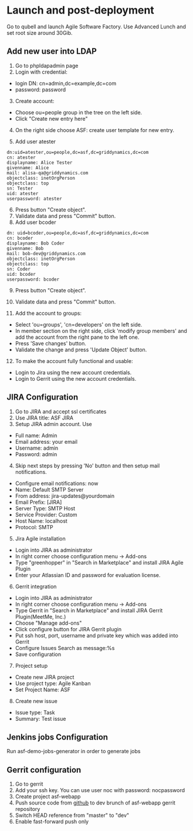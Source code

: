 Launch and post-deployment
==========================

Go to qubell and launch Agile Software Factory. Use Advanced Lunch and set root size around 30Gib.

Add new user into LDAP
----------------------

1. Go to phpldapadmin page
2. Login with credential:
 * login DN: cn=admin,dc=example,dc=com
 * password: password
3. Create account:
 * Choose ou=people group in the tree on the left side.
 * Click "Create new entry here"
4. On the right side choose ASF: create user template for new entry.

5. Add user atester

 ```
 dn:uid=atester,ou=people,dc=asf,dc=griddynamics,dc=com
 cn: atester
 displayname: Alice Tester
 givenname: Alice
 mail: alisa-qa@griddynamics.com
 objectclass: inetOrgPerson
 objectclass: top
 sn: Tester
 uid: atester
 userpassword: atester
 ```

6. Press button "Create object".
7. Validate data and press "Commit" button.
8. Add user bcoder

 ```
 dn: uid=bcoder,ou=people,dc=asf,dc=griddynamics,dc=com
 cn: bcoder
 displayname: Bob Coder
 givenname: Bob
 mail: bob-dev@griddynamics.com
 objectclass: inetOrgPerson
 objectclass: top
 sn: Coder
 uid: bcoder
 userpassword: bcoder
 ```

9. Press button "Create object".
10. Validate data and press "Commit" button.

11. Add the account to groups:
 * Select 'ou=groups', 'cn=developers' on the left side.
 * In member section on the right side, click 'modify group members' and add the account from the right pane to the left one.
 * Press 'Save changes' button.
 * Validate the change and press 'Update Object' button.
12. To make the account fully functional and usable:
 * Login to Jira using the new account credentials.
 * Login to Gerrit using the new account credentials.

JIRA Configuration
------------------

1. Go to JIRA and accept ssl certificates
2. Use JIRA title: ASF JIRA
3. Setup JIRA admin account. Use
 * Full name: Admin
 * Email address: your email
 * Username: admin
 * Password: admin
4. Skip next steps by pressing 'No' button and then setup mail notifications.
 * Configure email notifications: now
 * Name: Default SMTP Server
 * From address: jira-updates@yourdomain
 * Email Prefix: [JIRA]
 * Server Type: SMTP Host
 * Service Provider: Custom
 * Host Name: localhost
 * Protocol: SMTP
5. Jira Agile installation
 * Login into JIRA as administrator
 * In right corner choose configuration menu -> Add-ons
 * Type "greenhopper" in "Search in Marketplace" and install JIRA Agile Plugin
 * Enter your Atlassian ID and password for evaluation license.
6. Gerrit integration
 * Login into JIRA as administrator
 * In right corner choose configuration menu -> Add-ons
 * Type Gerrit in "Search in Marketplace" and install JIRA Gerrit Plugin(MeetMe, Inc.)
 * Choose "Manage add-ons"
 * Click configure button for JIRA Gerrit plugin
 * Put ssh host, port, username and private key which was added into Gerrit
 * Configure Issues Search as message:%s
 * Save configuration
7. Project setup
 * Create new JIRA project
 * Use project type: Agile Kanban
 * Set Project Name: ASF
8. Create new issue
 * Issue type: Task
 * Summary: Test issue

Jenkins jobs Configuration
--------------------------

Run asf-demo-jobs-generator in order to generate jobs

Gerrit configuration
--------------------

1. Go to gerrit
2. Add your ssh key. You can use user noc with password: nocpassword
3. Create project asf-webapp
4. Push source code from [github](https://github.com/griddynamics/asf-webapp-demo) to dev brunch of asf-webapp gerrit repository
5. Switch HEAD reference from "master" to "dev"
6. Enable fast-forward push only